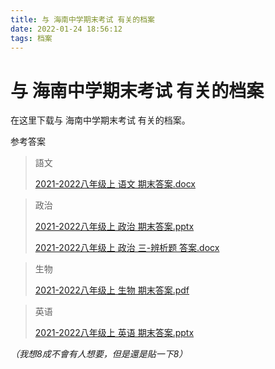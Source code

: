 ```yaml
---
title: 与 海南中学期末考试 有关的档案
date: 2022-01-24 18:56:12
tags: 档案
---
```


# 与 海南中学期末考试 有关的档案

在这里下载与 海南中学期末考试 有关的档案。

参考答案

> 語文
>
> [2021-2022八年级上 语文 期末答案.docx](https://drive-koto.vercel.app/blog/2021-2022八年级上%20语文%20期末答案.docx)

> 政治
>
> [2021-2022八年级上 政治 期末答案.pptx](https://drive-koto.vercel.app/blog/2021-2022八年级上%20政治%20期末答案.pptx)
>
> [2021-2022八年级上 政治 三-辨析题 答案.docx](https://drive-koto.vercel.app/blog/与-海南中学期末考试-有关的档案/2021-2022八年级上%20政治%20三-辨析题%20答案.docx)

> 生物
>
> [2021-2022八年级上 生物 期末答案.pdf](https://drive-koto.vercel.app/blog/2021-2022八年级上%20生物%20期末答案.pdf)

> 英语
>
> [2021-2022八年级上 英语 期末答案.pptx](https://drive-koto.vercel.app/blog/2021-2022八年级上%20英语%20期末答案.pptx)


*（我想8成不會有人想要，但是還是貼一下8）*
